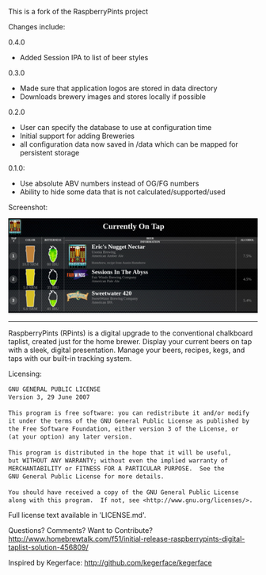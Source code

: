 This is a fork of the RaspberryPints project

Changes include:

0.4.0
* Added Session IPA to list of beer styles

0.3.0
* Made sure that application logos are stored in data directory
* Downloads brewery images and stores locally if possible

0.2.0
* User can specify the database to use at configuration time
* Initial support for adding Breweries
* all configuration data now saved in <root>/data which can be mapped for persistent storage

0.1.0:
* Use absolute ABV numbers instead of OG/FG numbers
* Ability to hide some data that is not calculated/supported/used

Screenshot:

![Screenshot](pints-screenshot.png)


-----------------------------------------------------------
RaspberryPints (RPints) is a digital upgrade to the conventional chalkboard taplist, created just for the home brewer. Display your current beers on tap with a sleek, digital presentation. Manage your beers, recipes, kegs, and taps with our built-in tracking system.


Licensing:

	GNU GENERAL PUBLIC LICENSE
	Version 3, 29 June 2007

	This program is free software: you can redistribute it and/or modify
	it under the terms of the GNU General Public License as published by
	the Free Software Foundation, either version 3 of the License, or
	(at your option) any later version.

	This program is distributed in the hope that it will be useful,
	but WITHOUT ANY WARRANTY; without even the implied warranty of
	MERCHANTABILITY or FITNESS FOR A PARTICULAR PURPOSE.  See the
	GNU General Public License for more details.

	You should have received a copy of the GNU General Public License
	along with this program.  If not, see <http://www.gnu.org/licenses/>.

Full license text available in 'LICENSE.md'.


Questions? Comments? Want to Contribute?
http://www.homebrewtalk.com/f51/initial-release-raspberrypints-digital-taplist-solution-456809/

Inspired by Kegerface:
http://github.com/kegerface/kegerface
